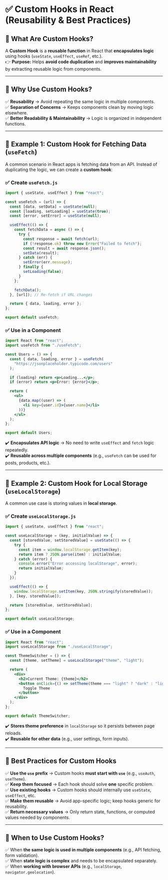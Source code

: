 # ✅ **Custom Hooks in React (Reusability & Best Practices)**

## 🔹 **What Are Custom Hooks?**

A **Custom Hook** is a **reusable function** in React that **encapsulates logic** using hooks (`useState`, `useEffect`, `useRef`, etc.).  
👉 **Purpose:** Helps **avoid code duplication** and **improves maintainability** by extracting reusable logic from components.

---

## 🔹 **Why Use Custom Hooks?**

✅ **Reusability** → Avoid repeating the same logic in multiple components.  
✅ **Separation of Concerns** → Keeps components clean by moving logic elsewhere.  
✅ **Better Readability & Maintainability** → Logic is organized in independent functions.

---

## 🔹 **Example 1: Custom Hook for Fetching Data (`useFetch`)**

A common scenario in React apps is fetching data from an API. Instead of duplicating the logic, we can create a **custom hook**:

### ✅ **Create `useFetch.js`**

```jsx
import { useState, useEffect } from "react";

const useFetch = (url) => {
  const [data, setData] = useState(null);
  const [loading, setLoading] = useState(true);
  const [error, setError] = useState(null);

  useEffect(() => {
    const fetchData = async () => {
      try {
        const response = await fetch(url);
        if (!response.ok) throw new Error("Failed to fetch");
        const result = await response.json();
        setData(result);
      } catch (err) {
        setError(err.message);
      } finally {
        setLoading(false);
      }
    };

    fetchData();
  }, [url]); // Re-fetch if URL changes

  return { data, loading, error };
};

export default useFetch;
```

### ✅ **Use in a Component**

```jsx
import React from "react";
import useFetch from "./useFetch";

const Users = () => {
  const { data, loading, error } = useFetch(
    "https://jsonplaceholder.typicode.com/users"
  );

  if (loading) return <p>Loading...</p>;
  if (error) return <p>Error: {error}</p>;

  return (
    <ul>
      {data.map((user) => (
        <li key={user.id}>{user.name}</li>
      ))}
    </ul>
  );
};

export default Users;
```

✔️ **Encapsulates API logic** → No need to write `useEffect` and `fetch` logic repeatedly.  
✔️ **Reusable across multiple components** (e.g., `useFetch` can be used for posts, products, etc.).

---

## 🔹 **Example 2: Custom Hook for Local Storage (`useLocalStorage`)**

A common use case is storing values in **local storage**.

### ✅ **Create `useLocalStorage.js`**

```jsx
import { useState, useEffect } from "react";

const useLocalStorage = (key, initialValue) => {
  const [storedValue, setStoredValue] = useState(() => {
    try {
      const item = window.localStorage.getItem(key);
      return item ? JSON.parse(item) : initialValue;
    } catch (error) {
      console.error("Error accessing localStorage", error);
      return initialValue;
    }
  });

  useEffect(() => {
    window.localStorage.setItem(key, JSON.stringify(storedValue));
  }, [key, storedValue]);

  return [storedValue, setStoredValue];
};

export default useLocalStorage;
```

### ✅ **Use in a Component**

```jsx
import React from "react";
import useLocalStorage from "./useLocalStorage";

const ThemeSwitcher = () => {
  const [theme, setTheme] = useLocalStorage("theme", "light");

  return (
    <div>
      <h2>Current Theme: {theme}</h2>
      <button onClick={() => setTheme(theme === "light" ? "dark" : "light")}>
        Toggle Theme
      </button>
    </div>
  );
};

export default ThemeSwitcher;
```

✔️ **Stores theme preference** in `localStorage` so it persists between page reloads.  
✔️ **Reusable for other data** (e.g., user settings, form inputs).

---

## 🔹 **Best Practices for Custom Hooks**

✅ **Use the `use` prefix** → Custom hooks **must start with `use`** (e.g., `useAuth`, `useTheme`).  
✅ **Keep them focused** → Each hook should solve **one** specific problem.  
✅ **Use existing hooks** → Custom hooks should internally use `useState`, `useEffect`, etc.  
✅ **Make them reusable** → Avoid app-specific logic; keep hooks generic for reusability.  
✅ **Return necessary values** → Only return state, functions, or computed values needed by components.

---

## 🚀 **When to Use Custom Hooks?**

✅ When **the same logic is used in multiple components** (e.g., API fetching, form validation).  
✅ When **state logic is complex** and needs to be encapsulated separately.  
✅ When **working with browser APIs** (e.g., `localStorage`, `navigator.geolocation`).

